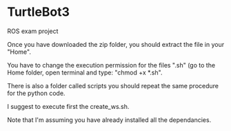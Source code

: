 # TurtleBot3
ROS exam project


Once you have downloaded the zip folder, you should extract the file in your "Home". 

You have to change the execution permission for the files ".sh" (go to the Home folder, open terminal and type: "chmod +x *.sh". 

There is also a folder called scripts you should  repeat the same procedure for the python code.

I suggest to execute first the create_ws.sh. 


Note that I'm assuming you have already installed all the dependancies.

